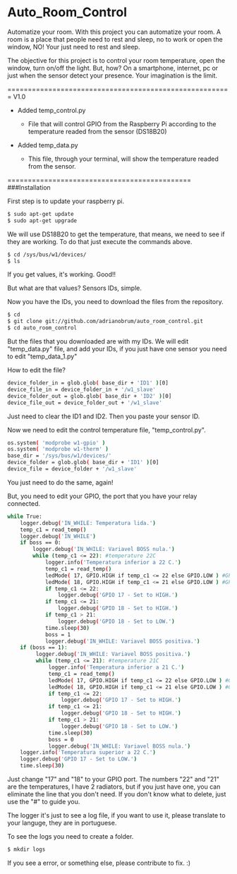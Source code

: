# Auto_Room_Control
Automatize your room. With this project you can automatize your room. A room is a place that people need to rest and sleep, no to work or open the window, NO! Your just need to rest and sleep.

The objective for this project is to control your room temperature, open the window, turn on/off the light. But, how? On a smartphone, internet, pc or just when the sensor detect your presence. Your imagination is the limit.

=======================================================
V1.0

- Added temp_control.py

  - File that will control GPIO from the Raspberry Pi according to the temperature readed from the sensor (DS18B20)

- Added temp_data.py

  - This file, through your terminal, will show the temperature readed from the sensor.
  

=============================================
###Installation


First step is to update your raspberry pi.

```sh
$ sudo apt-get update
$ sudo apt-get upgrade
```
We will use DS18B20 to get the temperature, that means, we need to see if they are working.
To do that just execute the commands above.

```sh
$ cd /sys/bus/w1/devices/
$ ls
```

If you get values, it's working. Good!!

But what are that values? Sensors IDs, simple.

Now you have the IDs, you need to download the files from the repository.

```sh
$ cd
$ git clone git://github.com/adrianobrum/auto_room_control.git
$ cd auto_room_control
```

But the files that you downloaded are with my IDs. We will edit "temp_data.py" file, and add your IDs, if you just have one sensor you need to edit "temp_data_1.py"

How to edit the file?

```sh
device_folder_in = glob.glob( base_dir + 'ID1' )[0]
device_file_in = device_folder_in + '/w1_slave'
device_folder_out = glob.glob( base_dir + 'ID2' )[0]
device_file_out = device_folder_out + '/w1_slave'
```
Just need to clear the ID1 and ID2. Then you paste your sensor ID.

Now we need to edit the control temperature file, "temp_control.py".
```sh
os.system( 'modprobe w1-gpio' )
os.system( 'modprobe w1-therm' )
base_dir = '/sys/bus/w1/devices/'
device_folder = glob.glob( base_dir + 'ID1' )[0]
device_file = device_folder + '/w1_slave'
```

You just need to do the same, again!

But, you need to edit your GPIO, the port that you have your relay connected.
```sh
while True:
    logger.debug('IN_WHILE: Temperatura lida.')
    temp_c1 = read_temp()
    logger.debug('IN_WHILE')
    if boss == 0:
        logger.debug('IN_WHILE: Variavel BOSS nula.')
        while (temp_c1 <= 22): #temperature 22C
            logger.info('Temperatura inferior a 22 C.')
            temp_c1 = read_temp()
            ledMode( 17, GPIO.HIGH if temp_c1 <= 22 else GPIO.LOW ) #GPIO17 - temperature 22C - on
            ledMode( 18, GPIO.HIGH if temp_c1 <= 21 else GPIO.LOW ) #GPIO18 - temperature 21C - on
            if temp_c1 <= 22:
                logger.debug('GPIO 17 - Set to HIGH.')
            if temp_c1 <= 21:
                logger.debug('GPIO 18 - Set to HIGH.')
            if temp_c1 > 21:
                logger.debug('GPIO 18 - Set to LOW.')
            time.sleep(30)
            boss = 1
            logger.debug('IN_WHILE: Variavel BOSS positiva.')
    if (boss == 1):
         logger.debug('IN_WHILE: Variavel BOSS positiva.')
         while (temp_c1 <= 21): #temperature 21C
             logger.info('Temperatura inferior a 21 C.')
             temp_c1 = read_temp()
             ledMode( 17, GPIO.HIGH if temp_c1 <= 22 else GPIO.LOW ) #GPIO17 - temperature 22C - on
             ledMode( 18, GPIO.HIGH if temp_c1 <= 21 else GPIO.LOW ) #GPIO18 - temperature 21C - on
             if temp_c1 <= 22:
                 logger.debug('GPIO 17 - Set to HIGH.')
             if temp_c1 <= 21:
                 logger.debug('GPIO 18 - Set to HIGH.')
             if temp_c1 > 21:
                 logger.debug('GPIO 18 - Set to LOW.')
             time.sleep(30)
             boss = 0
             logger.debug('IN_WHILE: Variavel BOSS nula.')
    logger.info('Temperatura superior a 22 C.')
    logger.debug('GPIO 17 - Set to LOW.')
    time.sleep(30)
```
Just change "17" and "18" to your GPIO port. The numbers "22" and "21" are the temperatures, I have 2 radiators, but if you just have one, you can eliminate the line that you don't need. If you don't know what to delete, just use the "#" to guide you.


The logger it's just to see a log file, if you want to use it, please translate to your languge, they are in portuguese.

To see the logs you need to create a folder.
```sh
$ mkdir logs
```

If you see a error, or something else, please contribute to fix. :)

